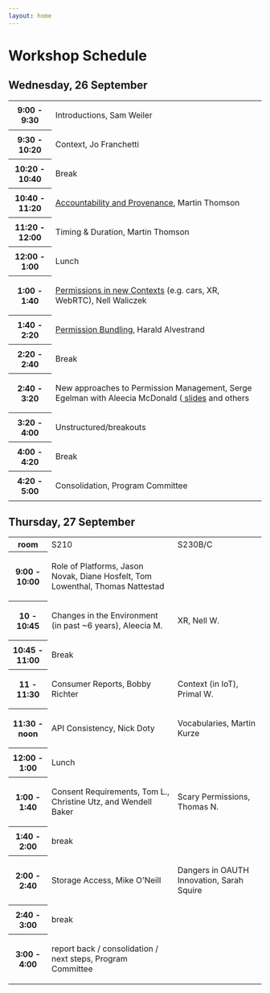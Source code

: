 ```yaml
---
layout: home
---
```


# Workshop Schedule

## Wednesday, 26 September

<table class="zebra">
    <tr>
        <th>9:00 - 9:30</th>
        <td>
            <p class="session-title">Introductions, Sam Weiler</p>
        </td>
    </tr>
    <tr>
        <th>9:30 - 10:20</th>
        <td>
            <p class="session-title">Context, Jo Franchetti</p>
        </td>
    </tr>
        <tr>
        <th>10:20 - 10:40</th>
        <td>
            <p class="session-title">Break</p>
        </td>
    </tr>
        <tr>
        <th>10:40 - 11:20</th>
        <td>
            <p class="session-title"><a href="https://www.w3.org/Privacy/permissions-ws-2018/Making-Sites-Accountable.pdf">Accountability and Provenance</a>, Martin Thomson</p>
        </td>
    </tr>
        <tr>
        <th>11:20 - 12:00</th>
        <td>
            <p class="session-title">Timing & Duration, Martin Thomson</p>
        </td>
    </tr>
        <tr>
        <th>12:00 - 1:00</th>
        <td>
            <p class="session-title">Lunch</p>
        </td>
    </tr>
        <tr>
        <th>1:00 - 1:40</th>
        <td>
            <p class="session-title"><a href="https://www.w3.org/Privacy/permissions-ws-2018/WebXR.pdf">Permissions in new Contexts</a> (e.g. cars, XR, WebRTC), Nell Waliczek</p>
        </td>
    </tr>
       <tr>
        <th>1:40 - 2:20</th>
        <td>
            <p class="session-title"><a href="https://www.w3.org/Privacy/permissions-ws-2018/Permission-bundling.pdf">Permission Bundling</a>, Harald Alvestrand</p>
        </td>
    </tr>
        <tr>
        <th>2:20 - 2:40</th>
        <td>
            <p class="session-title">Break</p>
        </td>
    </tr>
<tr>
        <th>2:40 - 3:20</th>
        <td>
            <p class="session-title">New approaches to Permission Management, Serge Egelman with Aleecia McDonald (<a href="https://www.w3.org/Privacy/permissions-ws-2018/w3c-am40.pdf"> slides</a> and others</p>
        </td>
    </tr>
       <tr>
        <th>3:20 - 4:00</th>
        <td>
            <p class="session-title">Unstructured/breakouts</p>
        </td>
    </tr>
           <tr>
        <th>4:00 - 4:20</th>
        <td>
            <p class="session-title">Break</p>
        </td>
    </tr>
           <tr>
        <th>4:20 - 5:00</th>
        <td>
            <p class="session-title">Consolidation, Program Committee</p>
        </td>
    </tr>
</table>


## Thursday, 27 September

<table class="zebra">
    <TR>
        <th>room</th>
        <TD>S210</td>
        <td>S230B/C</td>
        </tr>
    <tr>
        <th>9:00 - 10:00</th>
        <td>
            <p class="session-title">Role of Platforms, Jason Novak, Diane Hosfelt, Tom Lowenthal, Thomas Nattestad</p>
        </td>
    </tr>
    <tr>
        <th>10 - 10:45</th>
        <td>
            <p class="session-title">Changes in the Environment (in past ~6 years), Aleecia M. </p>
        </td>
                <td>
            <p class="session-title">XR, Nell W.</p>
        </td>
    </tr>
        <tr>
        <th>10:45 - 11:00</th>
        <td>
            <p class="session-title">Break</p>
        </td>
    </tr>
        <tr>
        <th>11 - 11:30</th>
        <td>
            <p class="session-title">Consumer Reports, Bobby Richter</p>
        </td>
             <td>
            <p class="session-title">Context (in IoT), Primal W.</p>
        </td> 
    </tr>
        <tr>
                    <tr>
        <th>11:30 - noon</th>
        <td>
            <p class="session-title">API Consistency, Nick Doty </p>
        </td>
             <td>
            <p class="session-title">Vocabularies, Martin Kurze </p>
        </td> 
    </tr>
        <tr>
        <th>12:00 - 1:00</th>
        <td>
            <p class="session-title">Lunch</p>
        </td>
    </tr>
        <tr>
        <th>1:00 - 1:40</th>
        <td>
            <p class="session-title">Consent Requirements, Tom L., Christine Utz, and Wendell Baker </p>
        </td>
                  <td>
            <p class="session-title">Scary Permissions, Thomas N.</p>
        </td>
    </tr>
       <tr>
        <th>1:40 - 2:00</th>
        <td>
            <p class="session-title">break</p>
        </td>
    </tr>
        <tr>
        <th>2:00 - 2:40</th>
        <td>
            <p class="session-title">Storage Access, Mike O'Neill </p>
        </td>
                              <td>
            <p class="session-title">Dangers in OAUTH Innovation, Sarah Squire </p>
        </td>
    </tr>
<tr>
        <th>2:40 - 3:00</th>
        <td>
            <p class="session-title">break</p>
        </td>
    </tr>
       <tr>
        <th>3:00 - 4:00</th>
        <td>
            <p class="session-title">report back / consolidation / next steps, Program Committee</p>
        </td>
    </tr>

</table>
